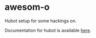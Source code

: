 # awesom-o

Hubot setup for some hackings on.

Documentation for hubot is available [here](https://github.com/github/hubot).
